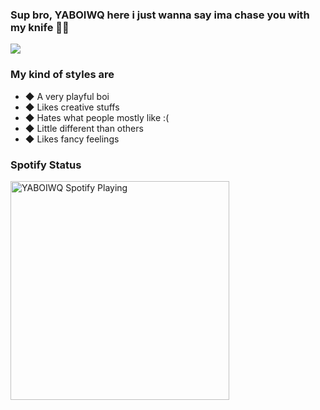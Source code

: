 ### Sup bro, YABOIWQ here i just wanna say ima chase you with my knife 🌚🔪
<img src="https://user-images.githubusercontent.com/84565593/136684130-9bd59f62-bdb2-458f-ab3c-78d3fe5185b7.jpg"/>


### My kind of styles are
- ◆ A very playful boi
- ◆ Likes creative stuffs
- ◆ Hates what people mostly like :(
- ◆ Little different than others
- ◆ Likes fancy feelings


### Spotify Status
[<img src="https://novatorem-seven-ashen.vercel.app/api/spotify" alt="YABOIWQ Spotify Playing" width="350" />](https://open.spotify.com/user/31jon5wjazxpk7eteguj6vo3vrom?si=9f36bb4bed504653)
